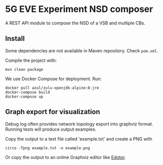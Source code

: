 # 5G EVE Experiment NSD composer
A REST API module to compose the NSD of a VSB and multiple CBs.

## Install

Some dependencies are not available in Maven repository. Check `pom.xml`.

Compile the project with:

```
mvn clean package
```

We use Docker Compose for deployment. Run:

```
docker pull azul/zulu-openjdk-alpine:8-jre
docker-compose build
docker-compose up
```

## Graph export for visualization

Debug log often provides network topology export into graphviz format.
Running tests will produce output examples.

Copy the output to a text file called 'example.txt' and create a PNG with
```
circo -Tpng example.txt -o example.png
```

Or copy the output to an online Graphviz editor like [Edotor](https://edotor.net/).

